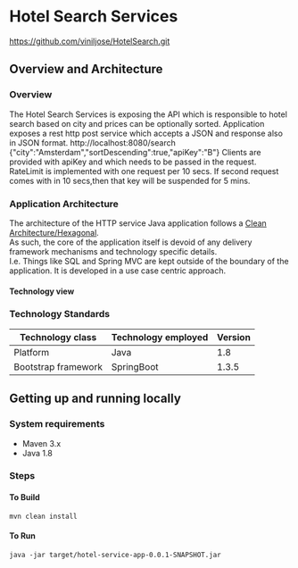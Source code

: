 # Hotel Search Services
https://github.com/viniljose/HotelSearch.git

## Overview and Architecture

### Overview

The Hotel Search Services is exposing the API which is responsible to hotel search based on city and prices can be optionally sorted.
Application exposes a rest http post service which accepts a JSON and response also in JSON format.
http://localhost:8080/search
{"city":"Amsterdam","sortDescending":true,"apiKey":"B"}
Clients are provided with apiKey and which needs to be passed in the request.
RateLimit is implemented with one request per 10 secs.
If second request comes with in 10 secs,then that key will be suspended for 5 mins.

### Application Architecture 

The architecture of the HTTP service Java application follows a [Clean Architecture/Hexagonal](http://blog.8thlight.com/uncle-bob/2012/08/13/the-clean-architecture.html).  
As such, the core of the application itself is devoid of any delivery framework mechanisms and technology specific details.  
I.e. Things like SQL and Spring MVC are kept outside of the boundary of the application.  It is developed in a use case centric approach.


#### Technology view

### Technology Standards
   

| Technology class | Technology employed | Version |
| ---------------- |:------------------- | ------- |
| Platform         | Java 				 | 1.8     |
| Bootstrap framework | SpringBoot       | 1.3.5   |

## Getting up and running locally

### System requirements

* Maven 3.x
* Java 1.8


### Steps

#### To Build

```
mvn clean install
```

#### To Run

```
java -jar target/hotel-service-app-0.0.1-SNAPSHOT.jar
```



